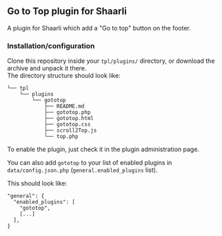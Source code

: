 ## Go to Top plugin for Shaarli

A plugin for Shaarli which add a "Go to top" button on the footer.

### Installation/configuration
Clone this repository inside your `tpl/plugins/` directory, or download the archive and unpack it there.  
The directory structure should look like:

```
└── tpl
    └── plugins
        └── gototop
            ├── README.md
            ├── gototop.php
            ├── gototop.html
            ├── gototop.css
            ├── scroll2Top.js
            └── top.php
```

To enable the plugin, just check it in the plugin administration page.

You can also add `gototop` to your list of enabled plugins in `data/config.json.php`
(`general.enabled_plugins` list).

This should look like:

```
"general": {
  "enabled_plugins": [
    "gototop",
    [...]
  ],
}
```
